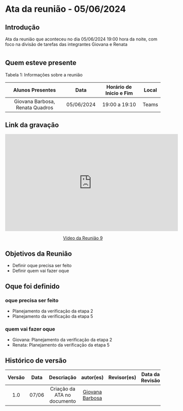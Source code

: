 # Ata da reunião - 05/06/2024

## Introdução
Ata da reunião que aconteceu no dia 05/06/2024 19:00 hora da noite, com foco na divisão de tarefas das integrantes Giovana e Renata
#

## Quem esteve presente

Tabela 1: Informações sobre a reunião

| Alunos Presentes       | Data | Horário de Inicio e Fim                                 | Local            |
| :--------: | :----: | :--------------------:                    | :---------------: |
|   Giovana Barbosa, Renata Quadros | 05/06/2024 | 19:00 a 19:10 | Teams  | 

## Link da gravação

<p style="text-align: center"><iframe width="560" height="315" src="https://www.youtube.com/embed/6ztgK1ujpoE" title="YouTube video player" frameborder="0" allow="accelerometer; autoplay; clipboard-write; encrypted-media; gyroscope; picture-in-picture; web-share" referrerpolicy="strict-origin-when-cross-origin" allowfullscreen></iframe></p>
<p style="text-align: center"><a href="https://youtu.be/6ztgK1ujpoE" target="blanket">Vídeo da Reunião 9</a></p>

## Objetivos da Reunião

- Definir oque precisa ser feito
- Definir quem vai fazer oque 

## Oque foi definido

### oque precisa ser feito
* Planejamento da verificação da etapa 2
* Planejamento da verificação da etapa 5

### quem vai fazer oque 
* Giovana: Planejamento da verificação da etapa 2
* Renata: Planejamento da verificação da etapa 5


## Histórico de versão
|                            Versão                             |              Data               |                    Descriação                     | autor(es)           |  Revisor(es)          |Data da Revisão|
| :----------------------------------------------------------: | :-------------------------------: | :-------------------------------------------------: | :-------------------------------: |  :-------------------------------: | :-------------------------------: |
| 1.0 |  07/06  | Criação da ATA no documento |[Giovana Barbosa ](https://github.com/gio221) |  | |

